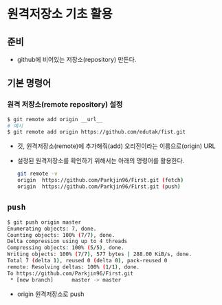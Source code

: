 # 원격저장소 기초 활용

## 준비

* github에 비어있는 저장소(repository) 만든다.

## 기본 명령어

### 원격 저장소(remote repository) 설정

```bash
$ git remote add origin __url__
# 예시
$ git remote add origin https://github.com/edutak/fist.git
```

* 깃, 원격저장소(remote)에 추가해줘(add) 오리진이라는 이름으로(origin) URL

* 설정된 원격저장소를 확인하기 위해서는 아래의 명령어를 활용한다.

  ```bash
  git remote -v
  origin  https://github.com/Parkjin96/First.git (fetch)
  origin  https://github.com/Parkjin96/First.git (push)
  ```

## `push`

```bash
$ git push origin master
Enumerating objects: 7, done.
Counting objects: 100% (7/7), done.
Delta compression using up to 4 threads
Compressing objects: 100% (5/5), done.
Writing objects: 100% (7/7), 577 bytes | 288.00 KiB/s, done.
Total 7 (delta 1), reused 0 (delta 0), pack-reused 0
remote: Resolving deltas: 100% (1/1), done.
To https://github.com/Parkjin96/First.git
 * [new branch]      master -> master
```

* origin 원격저장소로 push